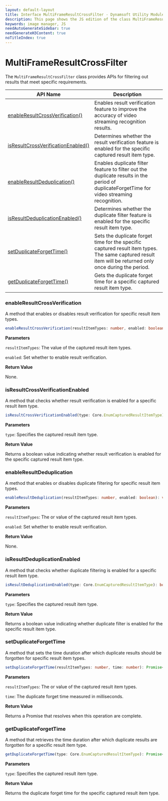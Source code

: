 ```yaml
---
layout: default-layout
title: Interface MultiFrameResultCrossFilter - Dynamsoft Utility Module JS Edition API Reference
description: This page shows the JS edition of the class MultiFrameResultCrossFilter in Dynamsoft Utility Module.
keywords: image manager, JS
needAutoGenerateSidebar: true
needGenerateH3Content: true
noTitleIndex: true
---
```


# MultiFrameResultCrossFilter

The `MultiFrameResultCrossFilter` class provides APIs for filtering out results that meet specific requirements.

| API Name                                                                | Description                                                                                                                                             |
| ----------------------------------------------------------------------- | ------------------------------------------------------------------------------------------------------------------------------------------------------- |
| [enableResultCrossVerification()](#enableresultcrossverification)       | Enables result verification feature to improve the accuracy of video streaming recognition results.                                                     |
| [isResultCrossVerificationEnabled()](#isresultcrossverificationenabled) | Determines whether the result verification feature is enabled for the specific captured result item type.                                               |
| [enableResultDeduplication()](#enableresultdeduplication)               | Enables duplicate filter feature to filter out the duplicate results in the period of duplicateForgetTime for video streaming recognition.              |
| [isResultDeduplicationEnabled()](#isresultdeduplicationenabled)         | Determines whether the duplicate filter feature is enabled for the specific result item type.                                                           |
| [setDuplicateForgetTime()](#setduplicateforgettime)                     | Sets the duplicate forget time for the specific captured result item types. The same captured result item will be returned only once during the period. |
| [getDuplicateForgetTime()](#getduplicateforgettime)                     | Gets the duplicate forget time for a specific captured result item type.                                                                                |


### enableResultCrossVerification

A method that enables or disables result verification for specific result item types.

```typescript
enableResultCrossVerification(resultItemTypes: number, enabled: boolean): void;
```

**Parameters**

`resultItemTypes`:  The value of the captured result item types.

`enabled`: Set whether to enable result verification.

**Return Value**

None.

### isResultCrossVerificationEnabled

A method that checks whether result verification is enabled for a specific result item type.

```typescript
isResultCrossVerificationEnabled(type: Core.EnumCapturedResultItemType): boolean;
```

**Parameters**

`type`:  Specifies the captured result item type.

**Return Value**

Returns a boolean value indicating whether result verification is enabled for the specific captured result item type.

### enableResultDeduplication

A method that enables or disables duplicate filtering for specific result item types.

```typescript
enableResultDeduplication(resultItemTypes: number, enabled: boolean): void;
```

**Parameters**

`resultItemTypes`:  The or value of the captured result item types.

`enabled`: Set whether to enable result verification.

**Return Value**

None.

### isResultDeduplicationEnabled

A method that checks whether duplicate filtering is enabled for a specific result item type.

```typescript
isResultDeduplicationEnabled(type: Core.EnumCapturedResultItemType): boolean;
```

**Parameters**

`type`:  Specifies the captured result item type.

**Return Value**

Returns a boolean value indicating whether duplicate filter is enabled for the specific result item type.

### setDuplicateForgetTime

A method that sets the time duration after which duplicate results should be forgotten for specific result item types.

```typescript
setDuplicateForgetTime(resultItemTypes: number, time: number): Promise<void>;
```

**Parameters**

`resultItemTypes`: The or value of the captured result item types.

`time`: The duplicate forget time measured in milliseconds.

**Return Value**

Returns a Promise that resolves when this operation are complete.

### getDuplicateForgetTime

A method that retrieves the time duration after which duplicate results are forgotten for a specific result item type.

```typescript
getDuplicateForgetTime(type: Core.EnumCapturedResultItemType): Promise<number>;
```

**Parameters**

`type`: Specifies the captured result item type.

**Return Value**

Returns the duplicate forget time for the specific captured result item type.
